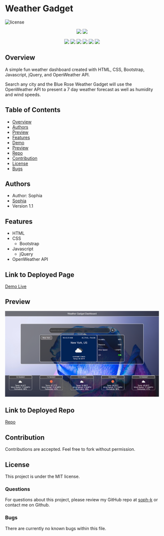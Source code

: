 # Weather Gadget

![license](https://img.shields.io/badge/license-MIT-red)

<p align="center">
    <img src="https://img.shields.io/github/repo-size/soph-k/weather_gadget"/>
    <img src="https://img.shields.io/github/last-commit/soph-k/weather_gadget"/>
</p>
<p align="center">
    <img src="https://img.shields.io/badge/HTML-yellow"/>
    <img src="https://img.shields.io/badge/CSS-gray"/>
    <img src="https://img.shields.io/badge/Bootstrap-green"/>
    <img src="https://img.shields.io/badge/Javascript-red"/>
    <img src="https://img.shields.io/badge/jQuery-blue"/>
    <img src="https://img.shields.io/badge/OpenWeatherAPI-pink"/>
</p>


## Overview
A simple fun weather dashboard created with HTML, CSS, Bootstrap, Javascript, jQuery, and OpenWeather API.

Search any city and the Blue Rose Weather Gadget will use the OpenWeather API to present a 7 day weather 
forecast as well as humidity and wind speeds.


## Table of Contents
- [Overview](#overview)
- [Authors](#authors)
- [Preview](#preview)
- [Features](#features)
- [Demo](#linktodeployedpage)
- [Preview](#preview)
- [Repo](#linktodeployedrepo)
- [Contribution](#contribution)
- [License](#license)
- [Bugs](#bugs)


## Authors
- Author: Sophia
- [Sophia](https://github.com/soph-k)
- Version 1.1


## Features
- HTML
- CSS
    - Bootstrap
- Javascript
    - jQuery
- OpenWeather API


## Link to Deployed Page
[Demo Live](https://soph-k.github.io/sophk_weather_gadget/)


## Preview
![Blue Rose Demo](./assets/images/screenshot.png)

    
## Link to Deployed Repo
[Repo](https://github.com/soph-k/sophk_weather_gadget)


## Contribution
Contributions are accepted. Feel free to fork without permission.


## License
This project is under the MIT license.


### Questions
For questions about this project, please review my GitHub repo at [soph-k](https://github.com/soph-k) or contact me on Github.
 

### Bugs
There are currently no known bugs within this file.
    

